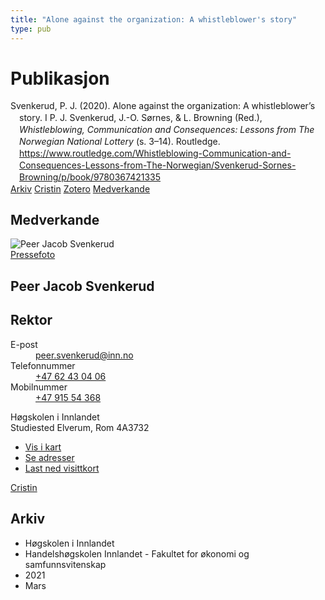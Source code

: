 ```yaml
---
title: "Alone against the organization: A whistleblower's story"
type: pub
---
```

<h1>Publikasjon</h1>
<article id="csl-bib-container-IJ4NPKLH" class="csl-bib-container">
  <div class="csl-bib-body" style="line-height: 1.35; padding-left: 1em; text-indent:-1em;">
  <div class="csl-entry">Svenkerud, P. J. (2020). Alone against the organization: A whistleblower&#x2019;s story. I P. J. Svenkerud, J.-O. S&#xF8;rnes, &amp; L. Browning (Red.), <i>Whistleblowing, Communication and Consequences: Lessons from The Norwegian National Lottery</i> (s. 3&#x2013;14). Routledge. <a href="https://www.routledge.com/Whistleblowing-Communication-and-Consequences-Lessons-from-The-Norwegian/Svenkerud-Sornes-Browning/p/book/9780367421335">https://www.routledge.com/Whistleblowing-Communication-and-Consequences-Lessons-from-The-Norwegian/Svenkerud-Sornes-Browning/p/book/9780367421335</a></div>
</div>
  <div class="csl-bib-buttons">
    <a href="#taxonomy-article-IJ4NPKLH" class="csl-bib-button">Arkiv</a>
    <a href="https://app.cristin.no/results/show.jsf?id=1894866" alt="Cristin URL" class="csl-bib-button">Cristin</a>
    <a href="http://zotero.org/groups/5022929/items/IJ4NPKLH" alt="Zotero URL" class="csl-bib-button">Zotero</a>
    <a href="#contributors-article-IJ4NPKLH" class="csl-bib-button">Medverkande</a>
  </div>
  <div id="csl-bib-meta-container-IJ4NPKLH"></div>
</article>
<div id="csl-bib-meta-IJ4NPKLH" class="csl-bib-meta">
  <article id="contributors-article-IJ4NPKLH" class="contributors-article">
    <h1>Medverkande</h1>
    <div class="personas">
<div class="vrtx-hinn-person-card">
<div class="photo">
<img src="https://www.inn.no/bilder-ansatte/peer-jacob-svenkerud.jpg" alt="Peer Jacob Svenkerud" loading="lazy"><div class="pressPhoto">
<a href="https://www.inn.no/pressebilder-ansatte/peer-jacob-svenkerud.jpg" target="_blank">
Pressefoto
</a>
</div>
</div>
<div class="info">
<hgroup><h1>Peer Jacob Svenkerud</h1>
<h2>Rektor</h2>
</hgroup><dl>
<dt>E-post</dt>
<dd>
<a href="mailto:peer.svenkerud@inn.no">peer.svenkerud@inn.no</a>
</dd>
<dt>Telefonnummer</dt>
<dd><a href="tel:+4762430406">
+47 62 43 04 06
</a></dd>
<dt>Mobilnummer</dt>
<dd><a href="tel:+4791554368">
+47 915 54 368
</a></dd>
</dl>
<p>
Høgskolen i Innlandet<br>
Studiested Elverum,
Rom 4A3732
</p>
<ul class="vrtx-hinn-links">
<li><a href="https://www.google.com/maps?q=60.88065,11.53734">Vis i kart</a></li>
<li><a href="https://www.inn.no/finn-en-ansatt/peer-svenkerud.html#vrtx-hinn-addresses">Se adresser</a></li>
<li><a href="https://www.inn.no/finn-en-ansatt/peer-svenkerud.html?vrtx=vcf">Last ned visittkort</a></li>
</ul>
</div>
</div>
<a href="https://app.cristin.no/persons/show.jsf?id=559002" alt="Cristin URL" class="personas-cristin">Cristin</a>
</div>
  </article>
  <article id="taxonomy-article-IJ4NPKLH" class="taxonomy-article">
    <h1>Arkiv</h1>
    <ul>
      <li>Høgskolen i Innlandet</li>
      <li>Handelshøgskolen Innlandet - Fakultet for økonomi og samfunnsvitenskap</li>
      <li>2021</li>
      <li>Mars</li>
    </ul>
  </article>
</div>
